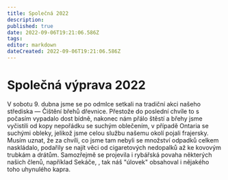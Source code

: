 ```yaml
---
title: Společná 2022
description: 
published: true
date: 2022-09-06T19:21:06.586Z
tags: 
editor: markdown
dateCreated: 2022-09-06T19:21:06.586Z
---
```


# Společná výprava 2022
V sobotu 9. dubna jsme se po odmlce setkali na tradiční akci našeho střediska — Čištění břehů dřevnice. Přestože do poslední chvíle to s počasím vypadalo dost bídně, nakonec nám přálo štěstí a břehy jsme vyčistili od kopy nepořádku se suchým oblečením, v případě Ontaria se suchými obleky, jelikož jsme celou službu našemu okolí pojali frajersky.
Musím uznat, že za chvíli, co jsme tam nebyli se množství odpadků celkem naskládalo, podařily se najít věci od cigaretových nedopalků až ke kovovým trubkám a drátům. Samozřejmě se projevila i rybářská povaha některých našich členů, například Sekáče, , tak náš "úlovek" obsahoval i nějakého toho uhynulého kapra.